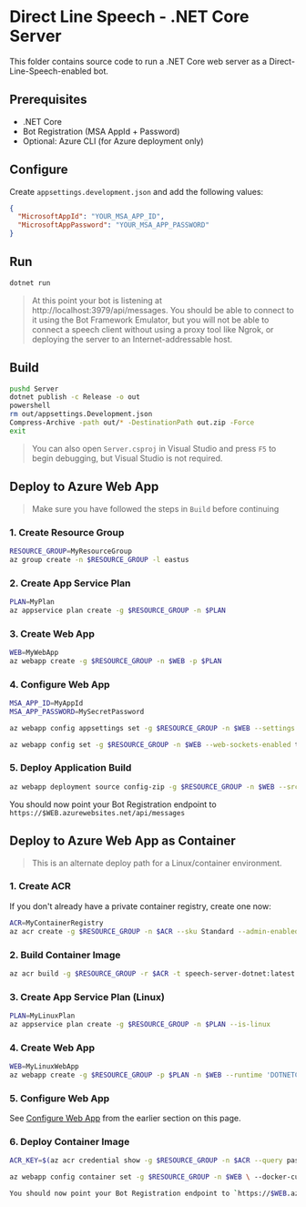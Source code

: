 # Direct Line Speech - .NET Core Server

This folder contains source code to run a .NET Core web server as a Direct-Line-Speech-enabled bot.

## Prerequisites

- .NET Core
- Bot Registration (MSA AppId + Password)
- Optional: Azure CLI (for Azure deployment only)

## Configure

Create `appsettings.development.json` and add the following values:

```json
{
  "MicrosoftAppId": "YOUR_MSA_APP_ID",
  "MicrosoftAppPassword": "YOUR_MSA_APP_PASSWORD"
}
```

## Run

```bash
dotnet run
```

> At this point your bot is listening at http://localhost:3979/api/messages. You should be able to connect to it using the Bot Framework Emulator, but you will not be able to connect a speech client without using a proxy tool like Ngrok, or deploying the server to an Internet-addressable host.

## Build

```bash
pushd Server
dotnet publish -c Release -o out
powershell
rm out/appsettings.Development.json
Compress-Archive -path out/* -DestinationPath out.zip -Force
exit
```

> You can also open `Server.csproj` in Visual Studio and press `F5` to begin debugging, but Visual Studio is not required.

## Deploy to Azure Web App

> Make sure you have followed the steps in `Build` before continuing

### 1. Create Resource Group

```bash
RESOURCE_GROUP=MyResourceGroup
az group create -n $RESOURCE_GROUP -l eastus
```

### 2. Create App Service Plan

```bash
PLAN=MyPlan
az appservice plan create -g $RESOURCE_GROUP -n $PLAN
```

### 3. Create Web App

```bash
WEB=MyWebApp
az webapp create -g $RESOURCE_GROUP -n $WEB -p $PLAN
```

### 4. Configure Web App
```bash
MSA_APP_ID=MyAppId
MSA_APP_PASSWORD=MySecretPassword

az webapp config appsettings set -g $RESOURCE_GROUP -n $WEB --settings MicrosoftAppId=$MSA_APP_ID MicrosoftAppPassword="$MSA_APP_PASSWORD"

az webapp config set -g $RESOURCE_GROUP -n $WEB --web-sockets-enabled true --use-32bit-worker-process false
```

### 5. Deploy Application Build

```bash
az webapp deployment source config-zip -g $RESOURCE_GROUP -n $WEB --src out.zip
```

You should now point your Bot Registration endpoint to `https://$WEB.azurewebsites.net/api/messages`

## Deploy to Azure Web App as Container

> This is an alternate deploy path for a Linux/container environment.

### 1. Create ACR

If you don't already have a private container registry, create one now:

```bash
ACR=MyContainerRegistry
az acr create -g $RESOURCE_GROUP -n $ACR --sku Standard --admin-enabled
```

### 2. Build Container Image

```bash
az acr build -g $RESOURCE_GROUP -r $ACR -t speech-server-dotnet:latest .
```

### 3. Create App Service Plan (Linux)

```bash
PLAN=MyLinuxPlan
az appservice plan create -g $RESOURCE_GROUP -n $PLAN --is-linux
```

### 4. Create Web App

```bash
WEB=MyLinuxWebApp
az webapp create -g $RESOURCE_GROUP -p $PLAN -n $WEB --runtime 'DOTNETCORE|2.2'
```

### 5. Configure Web App

See [Configure Web App](#configure-web-app) from the earlier section on this page.

### 6. Deploy Container Image

```bash
ACR_KEY=$(az acr credential show -g $RESOURCE_GROUP -n $ACR --query passwords[0].value -o tsv)

az webapp config container set -g $RESOURCE_GROUP -n $WEB \ --docker-custom-image-name $ACR.azurecr.io/speech-server-dotnet:latest \ --docker-registry-server-password $ACR_KEY \ --docker-registry-server-url https://$ACR.azurecr.io \ --docker-registry-server-user $ACR

You should now point your Bot Registration endpoint to `https://$WEB.azurewebsites.net/api/messages`
